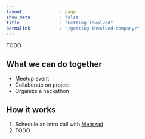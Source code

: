 ```yaml
---
layout              : page
show_meta           : false
title               : "Getting Involved"
permalink           : "/getting-involved-company/"
---
```

TODO
## What we can do together

- Meetup event
- Collaborate on project
- Organize a hackathon

## How it works
1. Schedule an intro call with <a href="mailto:mehrzad@correlaid.nl">Mehrzad</a> 
2. TODO